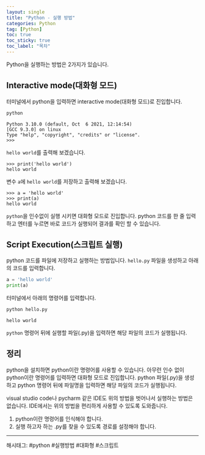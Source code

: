 ```yaml
---
layout: single
title: "Python - 실행 방법"
categories: Python
tag: [Python]
toc: true
toc_sticky: true
toc_label: "목차"
---
```

Python을 실행하는 방법은 2가지가 있습니다.

## Interactive mode(대화형 모드)

터미널에서 python을 입력하면 interactive mode(대화형 모드)로 진입합니다.

```bash
python
```

```text
Python 3.10.0 (default, Oct  6 2021, 12:14:54)
[GCC 9.3.0] on linux
Type "help", "copyright", "credits" or "license".
>>>
```

`hello world`를 출력해 보겠습니다.

```text
>>> print('hello world')
hello world
```

변수 `a`에 `hello world`를 저장하고 출력해 보겠습니다.

```text
>>> a = 'hello world'
>>> print(a)
hello world
```

`python`을 인수없이 실행 시키면 대화형 모드로 진입합니다. python 코드를 한 줄 입력하고 엔터를 누르면 바로 코드가 실행되어 결과를 확인 할 수 있습니다.

## Script Execution(스크립트 실행)

python 코드를 파일에 저장하고 실행하는 방법입니다. `hello.py` 파일을 생성하고 아래의 코드를 입력합니다.

```python
a = 'hello world'
print(a)
```

터미널에서 아래의 명령어를 입력합니다.

```bash
python hello.py
```

```text
hello world
```

`python` 명령어 뒤에 실행할 파일(.py)을 입력하면 해당 파일의 코드가 실행됩니다.

## 정리

python을 설치하면 python이란 명령어를 사용할 수 있습니다. 아무런 인수 없이 python이란 명령어를 입력하면 대화형 모드로 진입합니다. python 파일(.py)을 생성하고 python 명령어 뒤에 파일명을 입력하면 해당 파일의 코드가 실행됩니다.

visual studio code나 pycharm 같은 IDE도 위의 방법을 벗어나서 실행하는 방법은 없습니다. IDE에서는 위의 방법을 편리하게 사용할 수 있도록 도와줍니다.

1. python이란 명령어를 인식해야 합니다.  
2. 실행 하고자 하는 .py를 찾을 수 있도록 경로를 설정해야 합니다.

---

해시태그: #python #실행방법 #대화형 #스크립트
